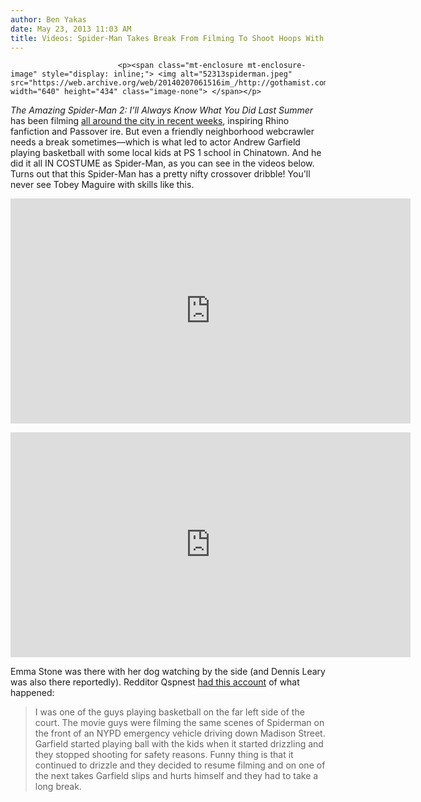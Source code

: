 ```yaml
---
author: Ben Yakas
date: May 23, 2013 11:03 AM
title: Videos: Spider-Man Takes Break From Filming To Shoot Hoops With Kids
---
```



                            
                            
                            
                            <p><span class="mt-enclosure mt-enclosure-image" style="display: inline;"> <img alt="52313spiderman.jpeg" src="https://web.archive.org/web/20140207061516im_/http://gothamist.com/attachments/byakas/52313spiderman.jpeg" width="640" height="434" class="image-none"> </span></p>

<p><em>The Amazing Spider-Man 2: I&apos;ll Always Know What You Did Last Summer</em> has been filming <a href="https://web.archive.org/web/20140207061516/http://gothamist.com/tags/spiderman">all around the city in recent weeks</a>, inspiring Rhino fanfiction and Passover ire. But even a friendly neighborhood webcrawler needs a break sometimes&#x2014;which is what led to actor Andrew Garfield playing basketball with some local kids at PS 1 school in Chinatown. And he did it all IN COSTUME as Spider-Man, as you can see in the videos below. Turns out that this Spider-Man has a pretty nifty crossover dribble! You&apos;ll never see Tobey Maguire with skills like this.</p>

<p><iframe width="640" height="360" src="https://web.archive.org/web/20140207061516if_/http://www.youtube.com/embed/YBwrdfsxT_g" frameborder="0" allowfullscreen></iframe></p>

<p><iframe width="640" height="360" src="https://web.archive.org/web/20140207061516if_/http://www.youtube.com/embed/Mn3YkWkmh-E" frameborder="0" allowfullscreen></iframe></p>

<p>Emma Stone was there with her dog watching by the side (and Dennis Leary was also there reportedly). Redditor Qspnest <a href="https://web.archive.org/web/20140207061516/http://www.reddit.com/r/movies/comments/1ew1st/andrew_garfield_takes_a_break_from_shooting/">had this account</a> of what happened:</p>

<blockquote>
I was one of the guys playing basketball on the far left side of the court. The movie guys were filming the same scenes of Spiderman on the front of an NYPD emergency vehicle driving down Madison Street. Garfield started playing ball with the kids when it started drizzling and they stopped shooting for safety reasons. Funny thing is that it continued to drizzle and they decided to resume filming and on one of the next takes Garfield slips and hurts himself and they had to take a long break.</blockquote>
                            
                            
                            